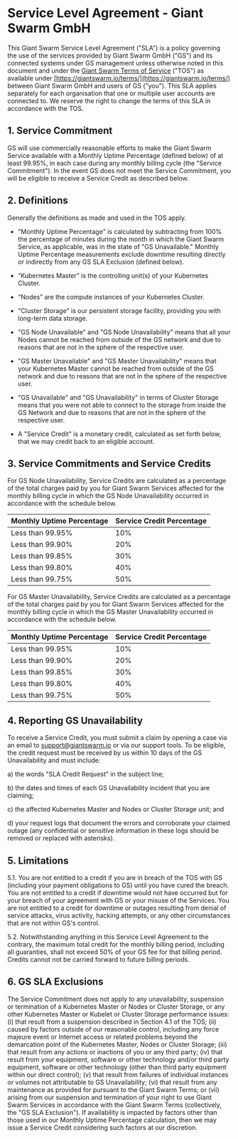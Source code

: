 # Service Level Agreement - Giant Swarm GmbH

This Giant Swarm Service Level Agreement ("SLA") is a policy governing the use of the services provided by Giant Swarm GmbH ("GS") and its connected systems under GS management unless otherwise noted in this document and under the [Giant Swarm Terms of Service](https://giantswarm.io/terms/) ("TOS") as available under [https://giantswarm.io/terms/](https://giantswarm.io/terms/) between Giant Swarm GmbH and users of GS ("you"). This SLA applies separately for each organisation that one or multiple user accounts are connected to. We reserve the right to change the terms of this SLA in accordance with the TOS.

## 1. Service Commitment

GS will use commercially reasonable efforts to make the Giant Swarm Service available with a Monthly Uptime Percentage (defined below) of at least 99.95%, in each case during any monthly billing cycle (the "Service Commitment"). In the event GS does not meet the Service Commitment, you will be eligible to receive a Service Credit as described below.

## 2. Definitions

Generally the definitions as made and used in the TOS apply.

- "Monthly Uptime Percentage" is calculated by subtracting from 100% the percentage of minutes during the month in which the Giant Swarm Service, as applicable, was in the state of "GS Unavailable." Monthly Uptime Percentage measurements exclude downtime resulting directly or indirectly from any GS SLA Exclusion (defined below).

- “Kubernetes Master” is the controlling unit(s) of your Kubernetes Cluster.

- “Nodes” are the compute instances of your Kubernetes Cluster.

- "Cluster Storage" is our persistent storage facility, providing you with long-term data storage.

- "GS Node Unavailable" and "GS Node Unavailability" means that all your Nodes cannot be reached from outside of the GS network and due to reasons that are not in the sphere of the respective user.

- "GS Master Unavailable" and "GS Master Unavailability" means that your Kubernetes Master cannot be reached from outside of the GS network and due to reasons that are not in the sphere of the respective user.

- "GS Unavailable" and "GS Unavailability" in terms of Cluster Storage means that you were not able to connect to the storage from inside the GS Network and due to reasons that are not in the sphere of the respective user.

- A "Service Credit" is a monetary credit, calculated as set forth below, that we may credit back to an eligible account.

## 3. Service Commitments and Service Credits


For GS Node Unavailability, Service Credits are calculated as a percentage of the total charges paid by you for Giant Swarm Services affected for the monthly billing cycle in which the GS Node Unavailability occurred in accordance with the schedule below.

| Monthly Uptime Percentage  | Service Credit Percentage |
|----------------------------|---------------------------|
| Less than 99.95%           | 10%                       |
| Less than 99.90%           | 20%                       |
| Less than 99.85%           | 30%                       |
| Less than 99.80%           | 40%                       |
| Less than 99.75%           | 50%                       |

For GS Master Unavailability, Service Credits are calculated as a percentage of the total charges paid by you for Giant Swarm Services affected for the monthly billing cycle in which the GS Master Unavailability occurred in accordance with the schedule below.

| Monthly Uptime Percentage  | Service Credit Percentage |
|----------------------------|---------------------------|
| Less than 99.95%           | 10%                       |
| Less than 99.90%           | 20%                       |
| Less than 99.85%           | 30%                       |
| Less than 99.80%           | 40%                       |
| Less than 99.75%           | 50%                       |


## 4. Reporting GS Unavailability

To receive a Service Credit, you must submit a claim by opening a case via an email to support@giantswarm.io or via our support tools. To be eligible, the credit request must be received by us within 10 days of the GS Unavailability and must include:

a) the words "SLA Credit Request" in the subject line;

b) the dates and times of each GS Unavailability incident that you are claiming;

c) the affected Kubernetes Master and Nodes or Cluster Storage unit; and

d) your request logs that document the errors and corroborate your claimed outage (any confidential or sensitive information in these logs should be removed or replaced with asterisks).

## 5. Limitations

5.1. You are not entitled to a credit if you are in breach of the TOS with GS (including your payment obligations to GS) until you have cured the breach. You are not entitled to a credit if downtime would not have occurred but for your breach of your agreement with GS or your misuse of the Services. You are not entitled to a credit for downtime or outages resulting from denial of service attacks, virus activity, hacking attempts, or any other circumstances that are not within GS's control.

5.2. Notwithstanding anything in this Service Level Agreement to the contrary, the maximum total credit for the monthly billing period, including all guaranties, shall not exceed 50% of your GS fee for that billing period. Credits cannot not be carried forward to future billing periods.

## 6. GS SLA Exclusions

The Service Commitment does not apply to any unavailability, suspension or termination of a Kubernetes Master or Nodes or Cluster Storage, or any other Kubernetes Master or Kubelet or Cluster Storage performance issues: (i) that result from a suspension described in Section 4.1 of the TOS; (ii) caused by factors outside of our reasonable control, including any force majeure event or Internet access or related problems beyond the demarcation point of the Kubernetes Master, Nodes or Cluster Storage; (iii) that result from any actions or inactions of you or any third party; (iv) that result from your equipment, software or other technology and/or third party equipment, software or other technology (other than third party equipment within our direct control); (v) that result from failures of individual instances or volumes not attributable to GS Unavailability; (vi) that result from any maintenance as provided for pursuant to the Giant Swarm Terms; or (vii) arising from our suspension and termination of your right to use Giant Swarm Services in accordance with the Giant Swarm Terms (collectively, the "GS SLA Exclusion"). If availability is impacted by factors other than those used in our Monthly Uptime Percentage calculation, then we may issue a Service Credit considering such factors at our discretion.
